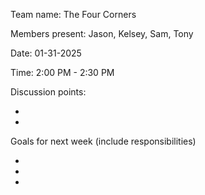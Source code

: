 Team name: The Four Corners

Members present: Jason, Kelsey, Sam, Tony

Date: 01-31-2025

Time: 2:00 PM - 2:30 PM

Discussion points:

* 
* 

Goals for next week (include responsibilities)

* 
* 
* 

